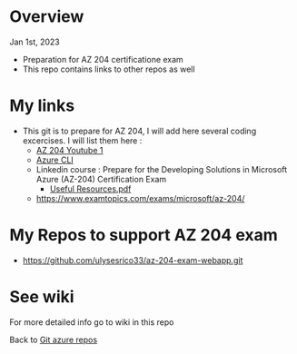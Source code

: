 # Overview

Jan 1st, 2023

- Preparation for AZ 204 certificatione exam
- This repo contains links to other repos as well

# My links

- This git is to prepare for AZ 204, I will add here several coding excercises. I will list them here :
   - [AZ 204 Youtube 1](https://youtu.be/anef67apIEA)
   - [Azure CLI](https://k21academy.com/microsoft-azure/azure-cli-commands/)
   - Linkedin course : Prepare for the Developing Solutions in Microsoft Azure (AZ-204) Certification Exam
      - [Useful Resources.pdf](https://github.com/ulysesrico33/az-204-exam/files/10339045/Useful.Resources.pdf)
   - https://www.examtopics.com/exams/microsoft/az-204/
   

   
# My Repos to support AZ 204 exam

- https://github.com/ulysesrico33/az-204-exam-webapp.git


# See wiki

For more detailed info go to wiki in this repo


Back to [Git azure repos](https://github.com/ulysesrico33/myAzureCertifications.git)


